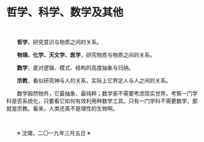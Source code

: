 # 哲学、科学、数学及其他

&emsp;&emsp;

&emsp;&emsp;**哲学**，研究意识与物质之间的关系。

&emsp;&emsp;**物理、化学、天文学、医学**，研究物质与物质之间的关系。

&emsp;&emsp;**数学**，是对逻辑、模式、结构的高度抽象与归纳。

&emsp;&emsp;**宗教**，看似研究神与人的关系，实际上它界定人与人之间的关系。

&emsp;&emsp;数学超然物外，它最抽象、最纯粹；数学家不需要考虑现实世界。考察一门学科是否系统化，只要看它如何有效利用种数学工具。只有一门学科不需要数学，那就是宗教。看来，人类还真不是理性的生物啊。

&emsp;&emsp;

&emsp;&emsp;※ 沈翎，二〇一九年三月五日 ※